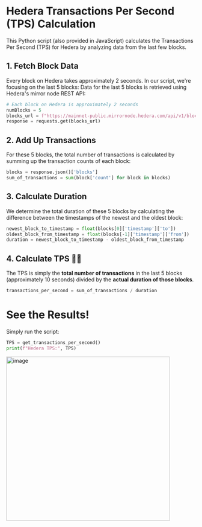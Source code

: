 # Hedera Transactions Per Second (TPS) Calculation
This Python script (also provided in JavaScript) calculates the Transactions Per Second (TPS) for Hedera by analyzing data from the last few blocks.

## 1. Fetch Block Data
Every block on Hedera takes approximately 2 seconds. In our script, we're focusing on the last 5 blocks:
Data for the last 5 blocks is retrieved using Hedera's mirror node REST API:
```python
# Each block on Hedera is approximately 2 seconds
numBlocks = 5
blocks_url = f"https://mainnet-public.mirrornode.hedera.com/api/v1/blocks?limit={numBlocks}"
response = requests.get(blocks_url)
```

## 2. Add Up Transactions
For these 5 blocks, the total number of transactions is calculated by summing up the transaction counts of each block:
```python
blocks = response.json()['blocks']
sum_of_transactions = sum(block['count'] for block in blocks)
```

## 3. Calculate Duration
We determine the total duration of these 5 blocks by calculating the difference between the timestamps of the newest and the oldest block:
```python
newest_block_to_timestamp = float(blocks[0]['timestamp']['to'])
oldest_block_from_timestamp = float(blocks[-1]['timestamp']['from'])
duration = newest_block_to_timestamp - oldest_block_from_timestamp
```

## 4. Calculate TPS 🎉🎉
The TPS is simply the **total number of transactions** in the last 5 blocks (approximately 10 seconds) divided by the **actual duration of those blocks**. 

```python
transactions_per_second = sum_of_transactions / duration
```

# See the Results!
Simply run the script:
```python
TPS = get_transactions_per_second()
print(f"Hedera TPS:", TPS)
```
<img width="435" alt="image" src="https://github.com/ed-marquez/hedera-tps-calculator/assets/72571340/615e51d7-8ec5-48d7-8ee7-38828b9453ff">
